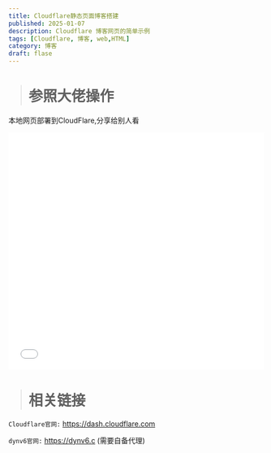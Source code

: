 ```yaml
---
title: Cloudflare静态页面博客搭建
published: 2025-01-07
description: Cloudflare 博客网页的简单示例
tags: [Cloudflare, 博客, web,HTML]
category: 博客
draft: flase
---
```


> # 参照大佬操作

本地网页部署到CloudFlare,分享给别人看
<iframe width="100%" height="468" src="//player.bilibili.com/player.html?isOutside=true&aid=1205554707&bvid=BV12f421X7tm&cid=1575667645&p=1" scrolling="no" border="0" frameborder="no" framespacing="0" allowfullscreen="true"></iframe>

> # 相关链接

`Cloudflare官网:` https://dash.cloudflare.com

`dynv6官网:` https://dynv6.c (需要自备代理)